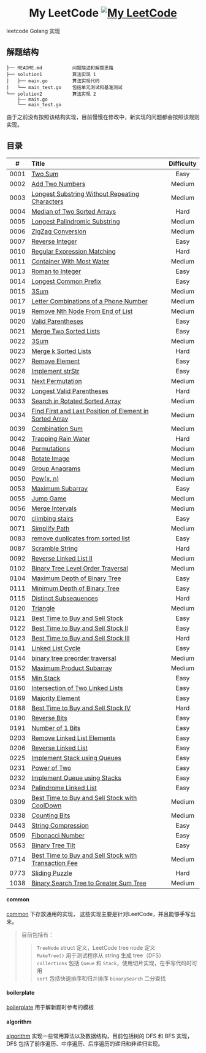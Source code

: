 <div align="center">  

My LeetCode [![My LeetCode][leetcode-image]][leetcode-url] 
===

</div>  

leetcode Golang 实现

## 解题结构
```
├── README.md           问题描述和解题思路  
├── solution1           算法实现 1  
│   ├── main.go         算法实现代码  
│   └── main_test.go    包括单元测试和基准测试  
└── solution2           算法实现 2  
    ├── main.go         
    └── main_test.go    
```

由于之前没有按照该结构实现，目前慢慢在修改中，新实现的问题都会按照该规则实现。

## 目录
| #    |  Title                                                             |  Difficulty   |
|:--------:|:---------------------------------------------------------------|:--------:|
| 0001 | [Two Sum](https://github.com/KevinBaiSg/MyLeetCode/tree/master/0001_two_sum) | Easy |
| 0002 | [Add Two Numbers](https://github.com/KevinBaiSg/MyLeetCode/tree/master/0002_add_two_numbers) | Medium |
| 0003 | [Longest Substring Without Repeating Characters](https://github.com/KevinBaiSg/MyLeetCode/tree/master/0003_longest_substring_without_repeating_characters) | Medium |
| 0004 | [Median of Two Sorted Arrays](https://github.com/KevinBaiSg/MyLeetCode/tree/master/0004_Median_of_Two_Sorted_Arrays) | Hard |
| 0005 | [Longest Palindromic Substring](https://github.com/KevinBaiSg/MyLeetCode/tree/master/0005_longest_palindromic_substring) | Medium |
| 0006 | [ZigZag Conversion](https://github.com/KevinBaiSg/MyLeetCode/tree/master/0006_ZigZag_Conversion) | Medium |
| 0007 | [Reverse Integer](https://github.com/KevinBaiSg/MyLeetCode/tree/master/0007_Reverse_Integer) | Easy |
| 0010 | [Regular Expression Matching](https://github.com/KevinBaiSg/MyLeetCode/tree/master/0010_Regular_Expression_Matching) | Hard |
| 0011 | [Container With Most Water](https://github.com/KevinBaiSg/MyLeetCode/tree/master/0011_Container_With_Most_Water) | Medium |
| 0013 | [Roman to Integer](https://github.com/KevinBaiSg/MyLeetCode/tree/master/0013_Roman_to_Integer) | Easy |
| 0014 | [Longest Common Prefix](https://github.com/KevinBaiSg/MyLeetCode/tree/master/0014_Longest_Common_Prefix) | Easy |
| 0015 | [3Sum](https://github.com/KevinBaiSg/MyLeetCode/tree/master/0015_3Sum) | Medium |
| 0017 | [Letter Combinations of a Phone Number](https://github.com/KevinBaiSg/MyLeetCode/tree/master/0017_Letter_Combinations_of_a_Phone_Number) | Medium |
| 0019 | [Remove Nth Node From End of List](https://github.com/KevinBaiSg/MyLeetCode/tree/master/0019_Remove_Nth_Node_From_End_of_List) | Medium |
| 0020 | [Valid Parentheses](https://github.com/KevinBaiSg/MyLeetCode/tree/master/0020_Valid_Parentheses) | Easy |
| 0021 | [Merge Two Sorted Lists](https://github.com/KevinBaiSg/MyLeetCode/tree/master/0021_Merge_Two_Sorted_Lists) | Easy |
| 0022 | [3Sum](https://github.com/KevinBaiSg/MyLeetCode/tree/master/0022_Generate_Parentheses) | Medium |
| 0023 | [Merge k Sorted Lists](https://github.com/KevinBaiSg/MyLeetCode/tree/master/0023_Merge_k_Sorted_Lists) | Hard |
| 0027 | [Remove Element](https://github.com/KevinBaiSg/MyLeetCode/tree/master/0027_Remove_Element) | Easy |
| 0028 | [Implement strStr](https://github.com/KevinBaiSg/MyLeetCode/tree/master/0028_Implement_strStr) | Easy |
| 0031 | [Next Permutation](https://github.com/KevinBaiSg/MyLeetCode/tree/master/0031_Next_Permutation) | Medium |
| 0032 | [Longest Valid Parentheses](https://github.com/KevinBaiSg/MyLeetCode/tree/master/0032_Longest_Valid_Parentheses) | Hard |
| 0033 | [Search in Rotated Sorted Array](https://github.com/KevinBaiSg/MyLeetCode/tree/master/0033_Search_in_Rotated_Sorted_Array) | Medium |
| 0034 | [Find First and Last Position of Element in Sorted Array](https://github.com/KevinBaiSg/MyLeetCode/tree/master/0034_Find_First_and_Last_Position_of_Element_in_Sorted_Array) | Medium |
| 0039 | [Combination Sum](https://github.com/KevinBaiSg/MyLeetCode/tree/master/0039_Combination_Sum) | Medium |
| 0042 | [Trapping Rain Water](https://github.com/KevinBaiSg/MyLeetCode/tree/master/0042_Trapping_Rain_Water) | Hard |
| 0046 | [Permutations](https://github.com/KevinBaiSg/MyLeetCode/tree/master/0046_Permutations) | Medium |
| 0048 | [Rotate Image](https://github.com/KevinBaiSg/MyLeetCode/tree/master/0048_Rotate_Image) | Medium |
| 0049 | [Group Anagrams](https://github.com/KevinBaiSg/MyLeetCode/tree/master/0049_Group_Anagrams) | Medium |
| 0050 | [Pow(x, n)](https://github.com/KevinBaiSg/MyLeetCode/tree/master/0050_Powx_n) | Medium |
| 0053 | [Maximum Subarray](https://github.com/KevinBaiSg/MyLeetCode/tree/master/0053_Maximum_Subarray) | Easy |
| 0055 | [Jump Game](https://github.com/KevinBaiSg/MyLeetCode/tree/master/0055_Jump_Game) | Medium |
| 0056 | [Merge Intervals](https://github.com/KevinBaiSg/MyLeetCode/tree/master/0056_Merge_Intervals) | Medium |
| 0070 | [climbing stairs](https://github.com/KevinBaiSg/MyLeetCode/tree/master/0070_climbing_stairs) | Easy |
| 0071 | [Simplify Path](https://github.com/KevinBaiSg/MyLeetCode/tree/master/0071_Simplify_Path) | Medium |
| 0083 | [remove duplicates from sorted list](https://github.com/KevinBaiSg/MyLeetCode/tree/master/0083_remove_duplicates_from_sorted_list) | Easy |
| 0087 | [Scramble String](https://github.com/KevinBaiSg/MyLeetCode/tree/master/0087_Scramble_String) | Hard |
| 0092 | [Reverse Linked List II](https://github.com/KevinBaiSg/MyLeetCode/tree/master/0092_Reverse_Linked_List_II) | Medium |
| 0102 | [Binary Tree Level Order Traversal](https://github.com/KevinBaiSg/MyLeetCode/tree/master/0102_Binary_Tree_Level_Order_Traversal) | Medium |
| 0104 | [Maximum Depth of Binary Tree](https://github.com/KevinBaiSg/MyLeetCode/tree/master/0104_Maximum_Depth_of_Binary_Tree) | Easy |
| 0111 | [Minimum Depth of Binary Tree](https://github.com/KevinBaiSg/MyLeetCode/tree/master/0111_Minimum_Depth_of_Binary_Tree) | Easy |
| 0115 | [Distinct Subsequences](https://github.com/KevinBaiSg/MyLeetCode/tree/master/0115_Distinct_Subsequences) | Hard |
| 0120 | [Triangle](https://github.com/KevinBaiSg/MyLeetCode/tree/master/0120_Triangle) | Medium |
| 0121 | [Best Time to Buy and Sell Stock](https://github.com/KevinBaiSg/MyLeetCode/tree/master/0121_Best_Time_to_Buy_and_Sell_Stock) | Easy |
| 0122 | [Best Time to Buy and Sell Stock II](https://github.com/KevinBaiSg/MyLeetCode/tree/master/0122_Best_Time_to_Buy_and_Sell_Stock_II) | Easy |
| 0123 | [Best Time to Buy and Sell Stock III](https://github.com/KevinBaiSg/MyLeetCode/tree/master/0123_Best_Time_to_Buy_and_Sell_Stock_III) | Hard |
| 0141 | [Linked List Cycle](https://github.com/KevinBaiSg/MyLeetCode/tree/master/0141_Linked_List_Cycle) | Easy |
| 0144 | [binary tree preorder traversal](https://github.com/KevinBaiSg/MyLeetCode/tree/master/0144_binary_tree_preorder_traversal) | Medium |
| 0152 | [Maximum Product Subarray](https://github.com/KevinBaiSg/MyLeetCode/tree/master/0152_Maximum_Product_Subarray) | Medium |
| 0155 | [Min Stack](https://github.com/KevinBaiSg/MyLeetCode/tree/master/0155_Min_Stack) | Easy |
| 0160 | [Intersection of Two Linked Lists](https://github.com/KevinBaiSg/MyLeetCode/tree/master/0160_Intersection_of_Two_Linked_Lists) | Easy |
| 0169 | [Majority Element](https://github.com/KevinBaiSg/MyLeetCode/tree/master/0169_Majority_Element) | Easy |
| 0188 | [Best Time to Buy and Sell Stock IV](https://github.com/KevinBaiSg/MyLeetCode/tree/master/0188_Best_Time_to_Buy_and_Sell_Stock_IV) | Hard |
| 0190 | [Reverse Bits](https://github.com/KevinBaiSg/MyLeetCode/tree/master/0190_Reverse_Bits) | Easy |
| 0191 | [Number of 1 Bits](https://github.com/KevinBaiSg/MyLeetCode/tree/master/0191_Number_of_1_Bits) | Easy |
| 0203 | [Remove Linked List Elements](https://github.com/KevinBaiSg/MyLeetCode/tree/master/0203_Remove_Linked_List_Elements) | Easy |
| 0206 | [Reverse Linked List](https://github.com/KevinBaiSg/MyLeetCode/tree/master/0206_Reverse_Linked_List) | Easy |
| 0225 | [Implement Stack using Queues](https://github.com/KevinBaiSg/MyLeetCode/tree/master/0225_Implement_Stack_using_Queues) | Easy |
| 0231 | [Power of Two](https://github.com/KevinBaiSg/MyLeetCode/tree/master/0231_Power_of_Two) | Easy |
| 0232 | [Implement Queue using Stacks](https://github.com/KevinBaiSg/MyLeetCode/tree/master/0232_Implement_Queue_using_Stacks) | Easy |
| 0234 | [Palindrome Linked List](https://github.com/KevinBaiSg/MyLeetCode/tree/master/0234_Palindrome_Linked_List) | Easy |
| 0309 | [Best Time to Buy and Sell Stock with CoolDown](https://github.com/KevinBaiSg/MyLeetCode/tree/master/0309_Best_Time_to_Buy_and_Sell_Stock_with_Cooldown) | Medium |
| 0338 | [Counting Bits](https://github.com/KevinBaiSg/MyLeetCode/tree/master/0338_Counting_Bits) | Medium |
| 0443 | [String Compression](https://github.com/KevinBaiSg/MyLeetCode/tree/master/0443_String_Compression) | Easy |
| 0509 | [Fibonacci Number](https://github.com/KevinBaiSg/MyLeetCode/tree/master/0509_Fibonacci_Number) | Easy |
| 0563 | [Binary Tree Tilt](https://github.com/KevinBaiSg/MyLeetCode/tree/master/0563_Binary_Tree_Tilt) | Easy |
| 0714 | [Best Time to Buy and Sell Stock with Transaction Fee](https://github.com/KevinBaiSg/MyLeetCode/tree/master/0714_Best_Time_to_Buy_and_Sell_Stock_with_Transaction_Fee) | Medium |
| 0773 | [Sliding Puzzle](https://github.com/KevinBaiSg/MyLeetCode/tree/master/0773_Sliding_Puzzle) | Hard |
| 1038 | [Binary Search Tree to Greater Sum Tree](https://github.com/KevinBaiSg/MyLeetCode/tree/master/1038_Binary_Search_Tree_to_Greater_Sum_Tree) | Medium |


#### common 
[common](https://github.com/KevinBaiSg/MyLeetCode/tree/master/common) 下存放通用的实现，
这些实现主要是针对LeetCode，并且能够手写出来。 
> 目前包括有：        
>> `TreeNode` struct 定义，LeetCode tree node 定义  
>> `MakeTree()` 用于测试程序从 string 生成 tree（DFS）    
>> `collections` 包括 `Queue` 和 `Stack`，使用切片实现，在手写代码时可用   
>> `sort` 包括快速排序和归并排序 
>> `binarySearch` 二分查找

#### boilerplate    
[boilerplate](https://github.com/KevinBaiSg/MyLeetCode/tree/master/boilerplate) 用于解新题时参考的模板 

#### algorithm  
[algorithm](https://github.com/KevinBaiSg/MyLeetCode/tree/master/algorithm) 实现一些常用算法以及数据结构，目前包括树的 DFS 和 BFS 实现，DFS 包括了前序遍历、中序遍历、后序遍历的递归和非递归实现。  


[leetcode-image]: https://img.shields.io/badge/LeetCode-KevinBai-brightgreen.svg
[leetcode-url]: https://leetcode-cn.com/kevinbaisg
